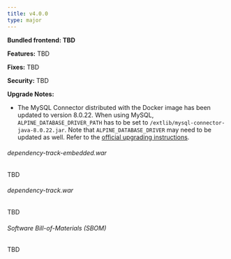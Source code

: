 ```yaml
---
title: v4.0.0
type: major
---
```


**Bundled frontend: TBD**

**Features:**
TBD

**Fixes:**
TBD

**Security:**
TBD

**Upgrade Notes:**
* The MySQL Connector distributed with the Docker image has been updated to version 8.0.22. When using MySQL, `ALPINE_DATABASE_DRIVER_PATH` has to be set to `/extlib/mysql-connector-java-8.0.22.jar`. Note that `ALPINE_DATABASE_DRIVER` may need to be updated as well. Refer to the [official upgrading instructions](https://dev.mysql.com/doc/connector-j/8.0/en/connector-j-upgrading-to-8.0.html).

###### dependency-track-embedded.war

TBD

###### dependency-track.war

TBD

###### Software Bill-of-Materials (SBOM) ######

TBD
